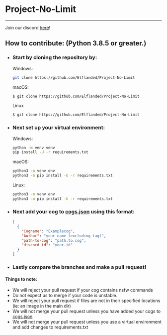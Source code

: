 # Project-No-Limit
---
Join our discord [here](https://discord.gg/SQ5PNy6M7F)!

## How to contribute: (Python 3.8.5 or greater.)

- ### Start by cloning the repository by:  
  Windows:
  ```bash
  git clone https://github.com/Elflanded/Project-No-Limit
  ```
  macOS:
  ```bash
  $ git clone https://github.com/Elflanded/Project-No-Limit
  ```
  Linux
  ```bash
  $ git clone https://github.com/Elflanded/Project-No-Limit
  ```
- ### Next set up your virtual environment:
  Windows:
  ```bash
  python -m venv venv
  pip install -U -r requirements.txt
  ```
  macOS:
  ```bash
  python3 -m venv env
  python3 -m pip install -U -r requirements.txt
  ```
  Linux:
  ```bash
  python3 -m venv env
  python3 -m pip install -U -r requirements.txt
  ```
- ### Next add your cog to [cogs.json](cogs.json) using this format:  
  ```json
  [
    {
      "Cogname": "Examplecog",
      "Author": "your name (excluding tag)",
      "path-to-cog": "path.to.cog",
      "discord_id": "your-id"
    }
  ]
  ```
- ### Lastly compare the branches and make a pull request! 

#### Things to note:
- We will reject your pull request if your cog contains nsfw commands
- Do not expect us to merge if your code is unstable.
- We will reject your pull request if files are not in their specified locations (ie: an image in the main dir)
- We will not merge your pull request unless you have added your cogs to [cogs.json](cogs.json)
- We will not merge your pull request unless you use a virtual environment and add changes to requirements.txt
